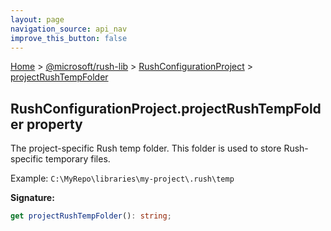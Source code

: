 ```yaml
---
layout: page
navigation_source: api_nav
improve_this_button: false
---
```



[Home](./index.md) &gt; [@microsoft/rush-lib](./rush-lib.md) &gt; [RushConfigurationProject](./rush-lib.rushconfigurationproject.md) &gt; [projectRushTempFolder](./rush-lib.rushconfigurationproject.projectrushtempfolder.md)

## RushConfigurationProject.projectRushTempFolder property

The project-specific Rush temp folder. This folder is used to store Rush-specific temporary files.

Example: `C:\MyRepo\libraries\my-project\.rush\temp`

<b>Signature:</b>

```typescript
get projectRushTempFolder(): string;
```
